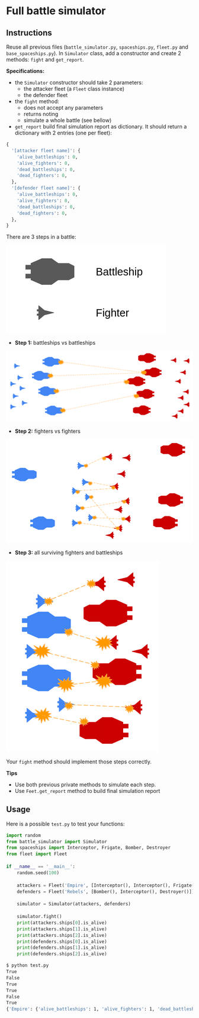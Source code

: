# Full battle simulator

## Instructions

Reuse all previous files (`battle_simulator.py`, `spaceships.py`, `fleet.py` and `base_spaceships.py`). In `Simulator` class, add a constructor and create 2 methods: `fight` and `get_report`.

**Specifications:**

* the `Simulator` constructor should take 2 parameters: 
  * the attacker fleet (a `Fleet` class instance)
  * the defender fleet
* the `fight` method:
  * does not accept any parameters
  * returns noting
  * simulate a whole battle (see bellow)
* `get_report` build final simulation report as dictionary. It should return a dictionary with 2 entries (one per fleet):

```python
{
  '[attacker fleet name]': {
    'alive_battleships': 0,
    'alive_fighters': 0,
    'dead_battleships': 0,
    'dead_fighters': 0,
  },
  '[defender fleet name]': {
    'alive_battleships': 0,
    'alive_fighters': 0,
    'dead_battleships': 0,
    'dead_fighters': 0,
  },
}
```

There are 3 steps in a battle:

![legend](battle_legend.png)

* **Step 1:** battleships vs battleships

![step 1](battle_phase_1.png)

* **Step 2:** fighters vs fighters

![step 2](battle_phase_2.png)

* **Step 3:** all surviving fighters and battleships

![step 3](battle_phase_3.png)

Your `fight` method should implement those steps correctly.

**Tips**

* Use both previous private methods to simulate each step.
* Use `Feet.get_report` method to build final simulation report


## Usage

Here is a possible `test.py` to test your functions:

```python
import random
from battle_simulator import Simulator
from spaceships import Interceptor, Frigate, Bomber, Destroyer
from fleet import Fleet

if __name__ == '__main__':
    random.seed(100)

    attackers = Fleet('Empire', [Interceptor(), Interceptor(), Frigate()])
    defenders = Fleet('Rebels', [Bomber(), Interceptor(), Destroyer()])

    simulator = Simulator(attackers, defenders)

    simulator.fight()
    print(attackers.ships[0].is_alive)
    print(attackers.ships[1].is_alive)
    print(attackers.ships[2].is_alive)
    print(defenders.ships[0].is_alive)
    print(defenders.ships[1].is_alive)
    print(defenders.ships[2].is_alive)
```

```bash
$ python test.py
True
False
True
True
False
True
{'Empire': {'alive_battleships': 1, 'alive_fighters': 1, 'dead_battleships': 0, 'dead_fighters': 1}, 'Rebels': {'alive_battleships': 1, 'alive_fighters': 1, 'dead_battleships': 0, 'dead_fighters': 1}}
```
